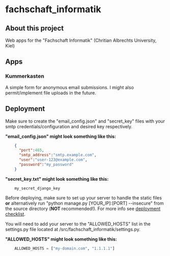 # fachschaft_informatik
## About this project
Web apps for the "Fachschaft Informatik" (Chritian Albrechts University, Kiel)

## Apps
### Kummerkasten
A simple form for anonymous email submissions. I might also permit/implement file uploads in the future.

## Deployment
Make sure to create the "email_config.json" and "secret_key" files with your smtp credentials/configuration and desired key respectively.

**"email_config.json" might look something like this:**
```json
    {
      "port":465,
      "smtp_address":"smtp.example.com",
      "user":"user-123@example.com",
      "password":"my_password"
    }
```

**"secret_key.txt" might look something like this:**
```
    my_secret_django_key
```

Before deploying, make sure to set up your server to handle the static files **or** alternatively run "python manage.py [YOUR_IP]:[PORT] --insecure" from the source directory (**NOT** recommended!). For more info see [deployment checklist](https://docs.djangoproject.com/en/4.1/howto/deployment/checklist/).

You will need to add your server to the "ALLOWED_HOSTS" list in the settings.py file located at /src/fachschaft_informatik/settings.py.

**"ALLOWED_HOSTS" might look something like this:**
```python
    ALLOWED_HOSTS = ["my-domain.com", "1.1.1.1"]
```
